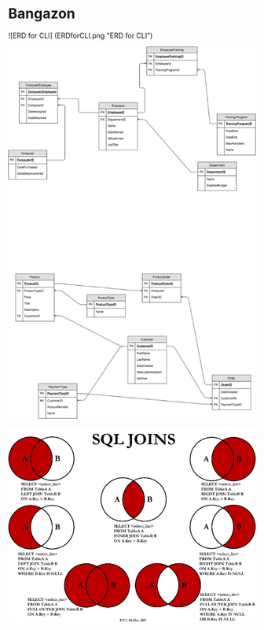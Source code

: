 # Bangazon

![ERD for CLI] (ERDforCLI.png "ERD for CLI")

![Bangazon ERD ](BangazonERD.jpeg "Optional Title")

![SQL Join](sqljointables.jpg "Sql Join Tables")









